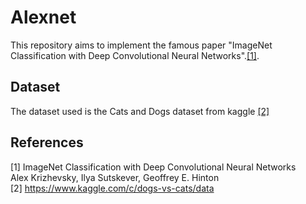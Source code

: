 # Alexnet

This repository aims to implement the famous paper "ImageNet Classification with Deep Convolutional Neural Networks".[[1]](#1). <br />
## Dataset
The dataset used is the Cats and Dogs dataset from kaggle 
[[2]](#2)
## References
<a id="1">[1]</a> 
ImageNet Classification with Deep Convolutional
Neural Networks<br />
Alex Krizhevsky,
Ilya Sutskever,
Geoffrey E. Hinton<br/>
<a id="2">[2]</a> 
https://www.kaggle.com/c/dogs-vs-cats/data